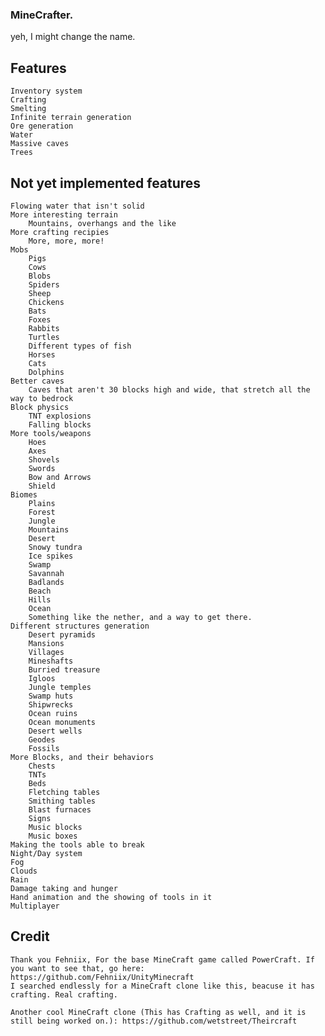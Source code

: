 ### MineCrafter.

yeh, I might change the name.

## Features
    Inventory system
    Crafting
    Smelting
    Infinite terrain generation
    Ore generation
    Water
    Massive caves
    Trees


## Not yet implemented features
    Flowing water that isn't solid
    More interesting terrain
        Mountains, overhangs and the like
    More crafting recipies
        More, more, more!
    Mobs
        Pigs
        Cows
        Blobs
        Spiders
        Sheep
        Chickens
        Bats
        Foxes
        Rabbits
        Turtles
        Different types of fish
        Horses
        Cats
        Dolphins
    Better caves
        Caves that aren't 30 blocks high and wide, that stretch all the way to bedrock
    Block physics
        TNT explosions
        Falling blocks
    More tools/weapons
        Hoes
        Axes
        Shovels
        Swords
        Bow and Arrows
        Shield
    Biomes
        Plains
        Forest
        Jungle
        Mountains
        Desert
        Snowy tundra
        Ice spikes
        Swamp
        Savannah
        Badlands
        Beach
        Hills
        Ocean
        Something like the nether, and a way to get there.
    Different structures generation
        Desert pyramids
        Mansions
        Villages
        Mineshafts
        Burried treasure
        Igloos
        Jungle temples
        Swamp huts
        Shipwrecks
        Ocean ruins
        Ocean monuments
        Desert wells
        Geodes
        Fossils
    More Blocks, and their behaviors
        Chests
        TNTs
        Beds
        Fletching tables
        Smithing tables
        Blast furnaces
        Signs
        Music blocks
        Music boxes
    Making the tools able to break
    Night/Day system
    Fog
    Clouds
    Rain
    Damage taking and hunger
    Hand animation and the showing of tools in it
    Multiplayer


## Credit
    Thank you Fehniix, For the base MineCraft game called PowerCraft. If you want to see that, go here: https://github.com/Fehniix/UnityMinecraft 
    I searched endlessly for a MineCraft clone like this, beacuse it has crafting. Real crafting.

    Another cool MineCraft clone (This has Crafting as well, and it is still being worked on.): https://github.com/wetstreet/Theircraft